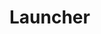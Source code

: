 # Launcher

<a href="https://ci.appveyor.com/project/Keldo/launcher" target="_blank">
	<im src="https://ci.appveyor.com/api/projects/status/dufyh4rbjgwedyrl?svg=true" alt="Appveyor Build Status">
</a>